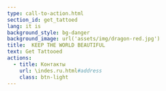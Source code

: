 ```yaml
---
type: call-to-action.html
section_id: get_tattoed
lang: it is
background_style: bg-danger
background_image: url('assets/img/dragon-red.jpg')
title:  KEEP THE WORLD BEAUTIFUL
text: Get Tattooed
actions:
  - title: Контакты
    url: \indes.ru.html#address
    class: btn-light
---
```

